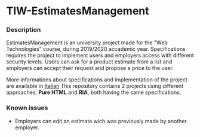 # TIW-EstimatesManagement
### Description
EstimatesManagement is an university project made for the "Web Technologies" course, during 2019/2020 accademic year. 
Specifications requires the project to implement users and employers access with different security levels. Users can ask for a product estimate from a list and employers can accept their request and propose a price to the user.

More informations about specifications and implementation of the project are available in [Italian](https://github.com/snegrini/TIW-EstimatesManagement/tree/master/docs)
This repository contains 2 projects using different approaches, **Pure HTML** and **RIA**, both having the same specifications.

### Known issues
- Employers can edit an estimate wich was previously made by another employer.
